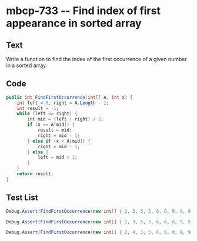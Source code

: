 # mbcp-733 -- Find index of first appearance in sorted array

## Text

Write a function to find the index of the first occurrence of a given number in a sorted array.

## Code

```csharp
public int FindFirstOccurrence(int[] A, int x) {
    int left = 0, right = A.Length - 1;
    int result = -1;
    while (left <= right) {
        int mid = (left + right) / 2;
        if (x == A[mid]) {
            result = mid;
            right = mid - 1;
        } else if (x < A[mid]) {
            right = mid - 1;
        } else {
            left = mid + 1;
        }
    }
    return result;
}
```

## Test List

```csharp
Debug.Assert(FindFirstOccurrence(new int[] { 2, 5, 5, 5, 6, 6, 8, 9, 9, 9 }, 5) == 1);
```

```csharp
Debug.Assert(FindFirstOccurrence(new int[] { 2, 3, 5, 5, 6, 6, 8, 9, 9, 9 }, 5) == 2);
```

```csharp
Debug.Assert(FindFirstOccurrence(new int[] { 2, 4, 1, 5, 6, 6, 8, 9, 9, 9 }, 6) == 4);
```
